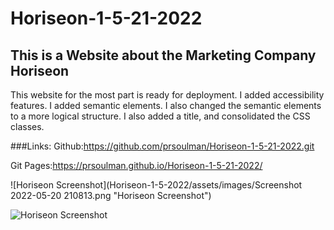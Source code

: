 # Horiseon-1-5-21-2022

## This is a Website about the Marketing Company Horiseon

This website for the most part is ready for deployment. I added accessibility features. I added semantic elements. I also changed the semantic elements to a more logical structure. I also added a title, and consolidated the CSS classes.

###Links:
Github:https://github.com/prsoulman/Horiseon-1-5-21-2022.git

Git Pages:https://prsoulman.github.io/Horiseon-1-5-21-2022/


![Horiseon Screenshot](Horiseon-1-5-2022/assets/images/Screenshot 2022-05-20 210813.png "Horiseon Screenshot")


![Horiseon Screenshot](https://file%2B.vscode-resource.vscode-cdn.net/c%3A/Users/prsou/Horiseon-1-5-21-2022/assets/images/Screenshot%202022-05-20%20210813.png?version%3D1653099291132)